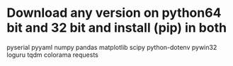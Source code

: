 # Download any version on python64 bit and 32 bit and install (pip) in both
pyserial
pyyaml
numpy
pandas
matplotlib
scipy
python-dotenv
pywin32
loguru
tqdm
colorama
requests
